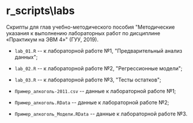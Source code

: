 
# r_scripts\labs

Скрипты для глав учебно-методического пособия "Методические указания к выполнению 
лабораторных работ по дисциплине «Практикум на ЭВМ 4»" (ГУУ, 2019).   

* `lab_01.R` -- к лабораторной работе №1, "Предварительный анализ данных";    

* `lab_02.R` -- к лабораторной работе №2, "Регрессионные модели";    

* `lab_03.R` -- к лабораторной работе №3, "Тесты остатков";    

* `Пример_алкоголь-2011.csv` -- данные к лабораторной работе №1;     

* `Пример_алкоголь.RData` -- данные к лабораторной работе №2;     

* `Пример_алкоголь_Модели.RData` -- данные к лабораторной работе №3.      